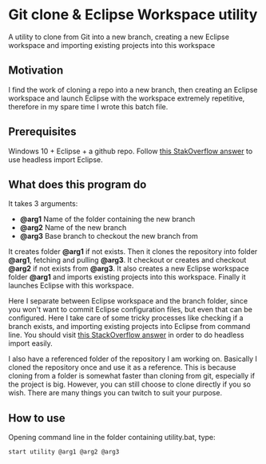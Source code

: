 # Git clone & Eclipse Workspace utility
A utility to clone from Git into a new branch, creating a new Eclipse workspace and importing existing projects into this workspace

## Motivation
I find the work of cloning a repo into a new branch, then creating an Eclipse workspace and launch Eclipse with the workspace extremely repetitive, therefore in my spare time I wrote this batch file.

## Prerequisites
Windows 10 + Eclipse + a github repo.
Follow [this StakOverflow answer](https://stackoverflow.com/questions/44446216/eclipse-jdt-import-project-from-command-line) to use headless import Eclipse.

## What does this program do 
It takes 3 arguments:
- **@arg1** Name of the folder containing the new branch
- **@arg2** Name of the new branch
- **@arg3** Base branch to checkout the new branch from

It creates folder **@arg1** if not exists. Then it clones the repository into folder **@arg1**, fetching and pulling **@arg3**. It checkout or creates and checkout **@arg2** if not exists from **@arg3**. It also creates a new Eclipse workspace folder **@arg1** and imports existing projects into this workspace. Finally it launches Eclipse with this workspace. 

Here I separate between Eclipse workspace and the branch folder, since you won't want to commit Eclipse configuration files, but even that can be configured. Here I take care of some tricky processes like checking if a branch exists, and importing existing projects into Eclipse from command line. You should visit [this StackOverflow answer](https://stackoverflow.com/questions/44446216/eclipse-jdt-import-project-from-command-line) in order to do headless import easily. 

I also have a referenced folder of the repository I am working on. Basically I cloned the repository once and use it as a reference. This is because cloning from a folder is somewhat faster than cloning from git, especially if the project is big. However, you can still choose to clone directly if you so wish. There are many things you can twitch to suit your purpose.

## How to use 
Opening command line in the folder containing utility.bat, type: 
```
start utility @arg1 @arg2 @arg3
```
